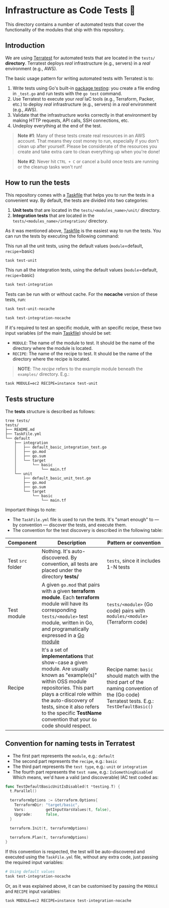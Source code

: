 # Infrastructure as Code Tests 🧪

This directory contains a number of automated tests that cover the functionality
of the modules that ship with this repository.

## Introduction
We are using [Terratest] for automated tests that are located in the
`tests/` **directory**. Terratest deploys _real_ infrastructure
(e.g., servers) in a _real_ environment (e.g., AWS).

The basic usage pattern for writing automated tests with Terratest is to:

1. Write tests using Go's built-in [package testing]: you create a file ending
   in `_test.go` and run tests with the `go test` command.
2. Use Terratest to execute your _real_ IaC tools (e.g., Terraform, Packer, etc.)
   to deploy _real_ infrastructure (e.g., servers) in a _real_ environment (e.g., AWS).
3. Validate that the infrastructure works correctly in that environment by
   making HTTP requests, API calls, SSH connections, etc.
4. Undeploy everything at the end of the test.

>**Note #1**: Many of these tests create real resources in an AWS account.
That means they cost money to run, especially if you don't clean up after
yourself. Please be considerate of the resources you create and take extra care
to clean everything up when you're done!

>**Note #2**: Never hit `CTRL + C` or cancel a build once tests are running or
the cleanup tasks won't run!


## How to run the tests
This repository comes with a [Taskfile]  that helps you to run the
tests in a convenient way. By default, the tests are divided into two categories:
1. **Unit tests** that are located in the `tests/<modules_name>/unit/` directory.
2. **Integration tests** that are located in the `tests/<modules_name>/integration/` directory.

As it was mentioned above, [Taskfile] is the easiest way to run the tests.
You can run the tests by executing the following command:

This run all the unit tests, using the default values (`module`=default, `recipe`=basic)
```bash
task test-unit
```

This run all the integration tests, using the default values (`module`=default, `recipe`=basic)
```bash
task test-integration
```

Tests can be run with or without cache. For the **nocache** version of these tests, run:

```bash
task test-unit-nocache
```

```bash
task test-integration-nocache
```

If it's required to test an specific module, with an specific recipe, these two input variables (of the main [Taskfile]) should be set:
* `MODULE`: The name of the module to test. It should be the name of the directory where the module is located.
* `RECIPE`: The name of the recipe to test. It should be the name of the directory where the recipe is located.
>**NOTE**: The _recipe_ refers to the example module beneath the `examples/` directory.
E.g.:
```bash
task MODULE=ec2 RECIPE=instance test-unit
```


## Tests structure
The **tests** structure is described as follows:

```text
tree tests/
tests/
├── README.md
├── TaskFile.yml
└── default
    ├── integration
    │   ├── default_basic_integration_test.go
    │   ├── go.mod
    │   ├── go.sum
    │   └── target
    │       └── basic
    │           └── main.tf
    └── unit
        ├── default_basic_unit_test.go
        ├── go.mod
        ├── go.sum
        └── target
            └── basic
                └── main.tf
```
Important things to note:
* The `TaskFile.yml` file is used to run the tests. It's "smart enough" to — by convention — discover the tests, and execute them.
* The convention for the test discovery is described in the following table:

| Component         | Description                                                                                                                                                                                                                                                                                             | Pattern or convention                                                                                                                       |
|-------------------|---------------------------------------------------------------------------------------------------------------------------------------------------------------------------------------------------------------------------------------------------------------------------------------------------------|---------------------------------------------------------------------------------------------------------------------------------------------|
| Test `src` folder | Nothing. It's auto-discovered. By convention, all tests are placed under the directory **tests/**                                                                                                                                                                                                       | `tests`, since it includes 1-N tests                                                                                                        |
| Test module       | A given `go.mod` that pairs with a given **terraform module**. Each **terraform** module will have its corresponding `tests/<module>` test module, written in Go, and programatically expressed in a [Go module](https://go.dev/blog/using-go-modules)                                                  | `tests/<module>` (Go code) pairs with `modules/<module>` (Terraform code)                                                                   |
| Recipe            | It's a set of **implementations** that show-case a given module. Are usually known as "example(s)" within OSS module repositories. This part plays a critical role within the auto-discovery of tests, since it also refers to the specific **TestName** convention that your `Go` code should respect. | Recipe name: `basic` should match with the third part of the naming convention of the (Go code) Terratest tests. E.g.: `TestDefaultBasic()` |

## Convention for naming tests in Terratest
* The first part represents the `module`, e.g.: `default`
* The second part represents the `recipe`, e.g.: `basic`
* The third part represents the `test type`, e.g.: `unit` or `integration`
* The fourth part represents the `test name`, e.g.: `IsSomethingDisabled`
Which means, we'd have a valid (and discoverable) IAC test coded as:
```go
func TestDefaultBasicUnitIsDisabled(t *testing.T) {
  t.Parallel()

  terraformOptions := &terraform.Options{
    TerraformDir: "target/basic",
    Vars:         getInputVarsValues(t, false),
    Upgrade:      false,
  }

  terraform.Init(t, terraformOptions)

  terraform.Plan(t, terraformOptions)
}

```
If this convention is respected, the test will be auto-discovered and executed using the `TaskFile.yml` file, without any extra code, just passing the required input variables:
```bash
# Using default values
task test-integration-nocache

```

Or, as it was explained above, it can be customised by passing the `MODULE` and `RECIPE` input variables:
```bash
task MODULE=ec2 RECIPE=instance test-integration-nocache
```

<!-- References -->

<!-- markdown-link-check-disable -->
[terratest]: https://github.com/gruntwork-io/terratest
[package testing]: https://golang.org/pkg/testing/
[Taskfile]: https://taskfile.dev/#/

<!-- markdown-link-check-enable -->
